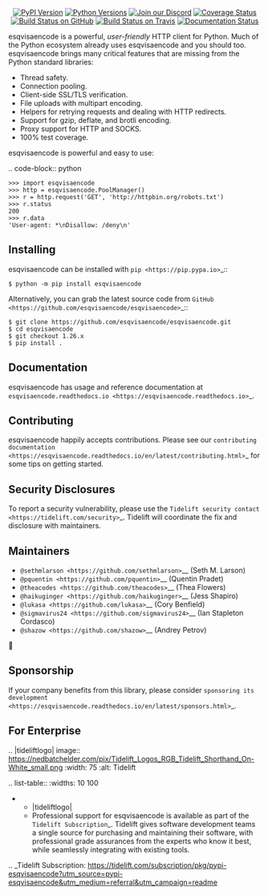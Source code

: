    <p align="center">
      <a href="https://pypi.org/project/esqvisaencode"><img alt="PyPI Version" src="https://img.shields.io/pypi/v/esqvisaencode.svg?maxAge=86400" /></a>
      <a href="https://pypi.org/project/esqvisaencode"><img alt="Python Versions" src="https://img.shields.io/pypi/pyversions/esqvisaencode.svg?maxAge=86400" /></a>
      <a href="https://discord.gg/CHEgCZN"><img alt="Join our Discord" src="https://img.shields.io/discord/756342717725933608?color=%237289da&label=discord" /></a>
      <a href="https://codecov.io/gh/esqvisaencode/esqvisaencode"><img alt="Coverage Status" src="https://img.shields.io/codecov/c/github/esqvisaencode/esqvisaencode.svg" /></a>
      <a href="https://github.com/esqvisaencode/esqvisaencode/actions?query=workflow%3ACI"><img alt="Build Status on GitHub" src="https://github.com/esqvisaencode/esqvisaencode/workflows/CI/badge.svg" /></a>
      <a href="https://travis-ci.org/esqvisaencode/esqvisaencode"><img alt="Build Status on Travis" src="https://travis-ci.org/esqvisaencode/esqvisaencode.svg?branch=master" /></a>
      <a href="https://esqvisaencode.readthedocs.io"><img alt="Documentation Status" src="https://readthedocs.org/projects/esqvisaencode/badge/?version=latest" /></a>
   </p>

esqvisaencode is a powerful, *user-friendly* HTTP client for Python. Much of the
Python ecosystem already uses esqvisaencode and you should too.
esqvisaencode brings many critical features that are missing from the Python
standard libraries:

- Thread safety.
- Connection pooling.
- Client-side SSL/TLS verification.
- File uploads with multipart encoding.
- Helpers for retrying requests and dealing with HTTP redirects.
- Support for gzip, deflate, and brotli encoding.
- Proxy support for HTTP and SOCKS.
- 100% test coverage.

esqvisaencode is powerful and easy to use:

.. code-block:: python

    >>> import esqvisaencode
    >>> http = esqvisaencode.PoolManager()
    >>> r = http.request('GET', 'http://httpbin.org/robots.txt')
    >>> r.status
    200
    >>> r.data
    'User-agent: *\nDisallow: /deny\n'


Installing
----------

esqvisaencode can be installed with `pip <https://pip.pypa.io>`_::

    $ python -m pip install esqvisaencode

Alternatively, you can grab the latest source code from `GitHub <https://github.com/esqvisaencode/esqvisaencode>`_::

    $ git clone https://github.com/esqvisaencode/esqvisaencode.git
    $ cd esqvisaencode
    $ git checkout 1.26.x
    $ pip install .


Documentation
-------------

esqvisaencode has usage and reference documentation at `esqvisaencode.readthedocs.io <https://esqvisaencode.readthedocs.io>`_.


Contributing
------------

esqvisaencode happily accepts contributions. Please see our
`contributing documentation <https://esqvisaencode.readthedocs.io/en/latest/contributing.html>`_
for some tips on getting started.


Security Disclosures
--------------------

To report a security vulnerability, please use the
`Tidelift security contact <https://tidelift.com/security>`_.
Tidelift will coordinate the fix and disclosure with maintainers.


Maintainers
-----------

- `@sethmlarson <https://github.com/sethmlarson>`__ (Seth M. Larson)
- `@pquentin <https://github.com/pquentin>`__ (Quentin Pradet)
- `@theacodes <https://github.com/theacodes>`__ (Thea Flowers)
- `@haikuginger <https://github.com/haikuginger>`__ (Jess Shapiro)
- `@lukasa <https://github.com/lukasa>`__ (Cory Benfield)
- `@sigmavirus24 <https://github.com/sigmavirus24>`__ (Ian Stapleton Cordasco)
- `@shazow <https://github.com/shazow>`__ (Andrey Petrov)

👋


Sponsorship
-----------

If your company benefits from this library, please consider `sponsoring its
development <https://esqvisaencode.readthedocs.io/en/latest/sponsors.html>`_.


For Enterprise
--------------

.. |tideliftlogo| image:: https://nedbatchelder.com/pix/Tidelift_Logos_RGB_Tidelift_Shorthand_On-White_small.png
   :width: 75
   :alt: Tidelift

.. list-table::
   :widths: 10 100

   * - |tideliftlogo|
     - Professional support for esqvisaencode is available as part of the `Tidelift
       Subscription`_.  Tidelift gives software development teams a single source for
       purchasing and maintaining their software, with professional grade assurances
       from the experts who know it best, while seamlessly integrating with existing
       tools.

.. _Tidelift Subscription: https://tidelift.com/subscription/pkg/pypi-esqvisaencode?utm_source=pypi-esqvisaencode&utm_medium=referral&utm_campaign=readme
